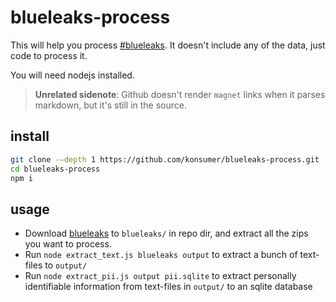 # blueleaks-process

This will help you process [#blueleaks](magnet:?xt=urn:btih:8cf92b7cd3f022fa5478b84963e89c1dd0af090f&dn=BlueLeaks&tr=udp%3A%2F%2Ftracker.coppersurfer.tk%3A6969%2Fannounce&tr=udp%3A%2F%2F9.rarbg.to%3A2920%2Fannounce&tr=udp%3A%2F%2Ftracker.opentrackr.org%3A1337&tr=udp%3A%2F%2Ftracker.leechers-paradise.org%3A6969%2Fannounce&tr=udp%3A%2F%2Ftracker.coppersurfer.tk%3A6969%2Fannounce). It doesn't include any of the data, just code to process it.

You will need nodejs installed.

> **Unrelated sidenote**: Github doesn't render `magnet` links when it parses markdown, but it's still in the source.

## install

```sh
git clone -–depth 1 https://github.com/konsumer/blueleaks-process.git
cd blueleaks-process
npm i
```

## usage

* Download [blueleaks](magnet:?xt=urn:btih:8cf92b7cd3f022fa5478b84963e89c1dd0af090f&dn=BlueLeaks&tr=udp%3A%2F%2Ftracker.coppersurfer.tk%3A6969%2Fannounce&tr=udp%3A%2F%2F9.rarbg.to%3A2920%2Fannounce&tr=udp%3A%2F%2Ftracker.opentrackr.org%3A1337&tr=udp%3A%2F%2Ftracker.leechers-paradise.org%3A6969%2Fannounce&tr=udp%3A%2F%2Ftracker.coppersurfer.tk%3A6969%2Fannounce) to `blueleaks/` in repo dir, and extract all the zips you want to process.
* Run `node extract_text.js blueleaks output` to extract a bunch of text-files to `output/`
* Run `node extract_pii.js output pii.sqlite` to extract personally identifiable information from text-files in `output/` to an sqlite database
